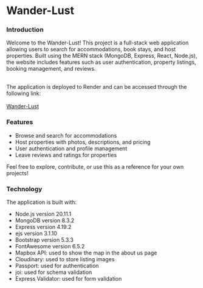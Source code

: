 # Wander-Lust
<h3>Introduction</h3>
<div>
<p>Welcome to the Wander-Lust! This project is a full-stack web application allowing users to search for accommodations, book stays, and host properties. Built using the MERN stack (MongoDB, Express, React, Node.js), the website includes features such as user authentication, property listings, booking management, and reviews.</p>
<br>
The application is deployed to Render and can be accessed through the following link: <br></br>
<a href="https://wander-lust-ko4m.onrender.com/listings">Wander-Lust</a>
</div>
<h3>Features</h3>
<div>
<ul>
<li>Browse and search for accommodations</li>
<li>Host properties with photos, descriptions, and pricing</li>
<li>User authentication and profile management</li>
<li>Leave reviews and ratings for properties</li>
</ul>
Feel free to explore, contribute, or use this as a reference for your own projects!
</div>

<h3>Technology</h3>
<div>
The application is built with:<br>
<ul>
<li>Node.js version 20.11.1</li>
<li>MongoDB version 8.3.2</li>
<li>Express version 4.19.2</li>
<li>ejs version 3.1.10</li>
<li>Bootstrap version 5.3.3</li>
<li>FontAwesome version 6.5.2</li>
<li>Mapbox API: used to show the map in the about us page</li>
<li>Cloudinary: used to store listing images</li>
<li>Passport: used for authentication</li>
<li>joi: used for schema validation</li>
<li>Express Validator: used for form validation</li>
</ul>
</div>
